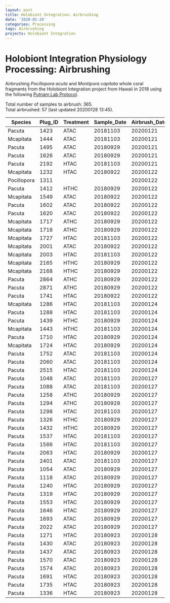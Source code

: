 ```yaml
---
layout: post
title: Holobiont Integration: Airbrushing
date: '2020-01-28'
categories: Processing
tags: Airbrushing
projects: Holobiont Integration
---
```


# Holobiont Integration Physiology Processing: Airbrushing

Airbrushing *Pocillopora acuta* and *Montipora capitata* whole coral fragments from the Holobiont Integration project from Hawaii in 2018 using the following [Putnam Lab Protocol](https://emmastrand.github.io/EmmaStrand_Notebook/Airbrushing-Protocol/).  

Total number of samples to airbrush: 365.  
Total airbrushed: 57 (last updated 20200128 13:45).  

| Species     | Plug_ID | Treatment | Sample_Date | Airbrush_Date | Airbrush_Tech | Homogenate_Vol_mL |
|-------------|---------|-----------|-------------|---------------|---------------|-------------------|
| Pacuta      | 1423    | ATAC      | 20181103    | 20200121      | ES            | 35                |
| Mcapitata   | 1444    | ATAC      | 20181103    | 20200121      | ES            | 25                |
| Pacuta      | 1495    | ATAC      | 20180929    | 20200121      | ES            | 12                |
| Pacuta      | 1626    | ATAC      | 20180929    | 20200121      | ES            | 40                |
| Pacuta      | 2192    | HTAC      | 20181103    | 20200121      | ES            | 20                |
| Mcapitata   | 1232    | HTAC      | 20180922    | 20200122      | ES            | 24                |
| Pocillopora | 1311    |           |             | 20200122      | ES            | 12.5              |
| Pacuta      | 1412    | HTHC      | 20180929    | 20200122      | ES            | 10                |
| Mcapitata   | 1549    | ATAC      | 20180922    | 20200122      | ES            | 32.5              |
| Pacuta      | 1602    | ATAC      | 20180922    | 20200122      | ES            | 18                |
| Pacuta      | 1620    | ATAC      | 20180922    | 20200122      | ES            | 11.5              |
| Mcapitata   | 1717    | ATHC      | 20180929    | 20200122      | ES            | 27                |
| Mcapitata   | 1718    | ATHC      | 20180929    | 20200122      | ES            | 40                |
| Mcapitata   | 1727    | HTAC      | 20181103    | 20200122      | ES            | 15                |
| Mcapitata   | 2001    | ATAC      | 20180922    | 20200122      | ES            | 17                |
| Mcapitata   | 2003    | HTAC      | 20181103    | 20200122      | ES            | 22.5              |
| Mcapitata   | 2165    | HTHC      | 20180929    | 20200122      | ES            | 29                |
| Mcapitata   | 2168    | HTHC      | 20180929    | 20200122      | ES            | 55                |
| Pacuta      | 2864    | ATHC      | 20180929    | 20200122      | ES            | 16                |
| Pacuta      | 2871    | ATHC      | 20180929    | 20200122      | ES            | 17                |
| Pacuta      | 1741    | HTAC      | 20180922    | 20200122      | ES            | 17.5              |
| Mcapitata   | 1286    | HTAC      | 20181103    | 20200124      | AF            | 15                |
| Pacuta      | 1288    | HTAC      | 20181103    | 20200124      | AF            | 17                |
| Pacuta      | 1439    | HTHC      | 20180929    | 20200124      | AF            | 19                |
| Mcapitata   | 1443    | HTHC      | 20181103    | 20200124      | AF            | 18                |
| Pacuta      | 1710    | HTAC      | 20180929    | 20200124      | AF            | 49                |
| Mcapitata   | 1724    | HTAC      | 20180929    | 20200124      | AF            | 30                |
| Pacuta      | 1752    | ATAC      | 20181103    | 20200124      | AF            | 12.5              |
| Pacuta      | 2060    | ATAC      | 20181103    | 20200124      | AF            | 16                |
| Pacuta      | 2515    | HTAC      | 20181103    | 20200124      | AF            | 15.5              |
| Pacuta      | 1048    | ATAC      | 20181103    | 20200127      | AF            | 8.5               |
| Pacuta      | 1088    | ATAC      | 20181103    | 20200127      | AM            | 17.5              |
| Pacuta      | 1258    | ATHC      | 20180929    | 20200127      | AF            | 9                 |
| Pacuta      | 1294    | ATHC      | 20180929    | 20200127      | AM            | 8                 |
| Pacuta      | 1298    | HTAC      | 20181103    | 20200127      | AF            | 17                |
| Pacuta      | 1326    | HTHC      | 20180929    | 20200127      | AF            | 14.5              |
| Pacuta      | 1432    | HTHC      | 20180929    | 20200127      | AM            | 22.5              |
| Pacuta      | 1537    | HTAC      | 20181103    | 20200127      | AF            | 8.5               |
| Pacuta      | 1566    | HTAC      | 20181103    | 20200127      | AM            | 13                |
| Pacuta      | 2063    | HTAC      | 20180929    | 20200127      | AM            | 34.5              |
| Pacuta      | 2401    | ATAC      | 20181103    | 20200127      | AM            | 10                |
| Pacuta      | 1054    | ATAC      | 20180929    | 20200127      | AM            | 22                |
| Pacuta      | 1118    | ATAC      | 20180929    | 20200127      | AM            | 17                |
| Pacuta      | 1240    | HTAC      | 20180929    | 20200127      | AF            | 7.5               |
| Pacuta      | 1319    | HTAC      | 20180929    | 20200127      | AF            | 16                |
| Pacuta      | 1553    | HTAC      | 20180929    | 20200127      | AF            | 15                |
| Pacuta      | 1646    | HTAC      | 20180929    | 20200127      | AF            | 17                |
| Pacuta      | 1693    | ATAC      | 20180929    | 20200127      | AM            | 30                |
| Pacuta      | 2022    | ATAC      | 20180929    | 20200127      | AM            | 20                |
| Pacuta      | 1271    | HTAC      | 20180923    | 20200128      | DC            | 17.5              |
| Pacuta      | 1430    | ATAC      | 20180923    | 20200128      | DC            | 20                |
| Pacuta      | 1437    | ATAC      | 20180923    | 20200128      | DC            | 47.5              |
| Pacuta      | 1570    | ATAC      | 20180923    | 20200128      | DC            | 30                |
| Pacuta      | 1574    | ATAC      | 20180923    | 20200128      | DC            | 20                |
| Pacuta      | 1691    | HTAC      | 20180923    | 20200128      | DC            | 12.5              |
| Pacuta      | 1735    | HTAC      | 20180923    | 20200128      | DC            | 29                |
| Pacuta      | 1336    | HTAC      | 20180923    | 20200128      | DC            | 9                 |
